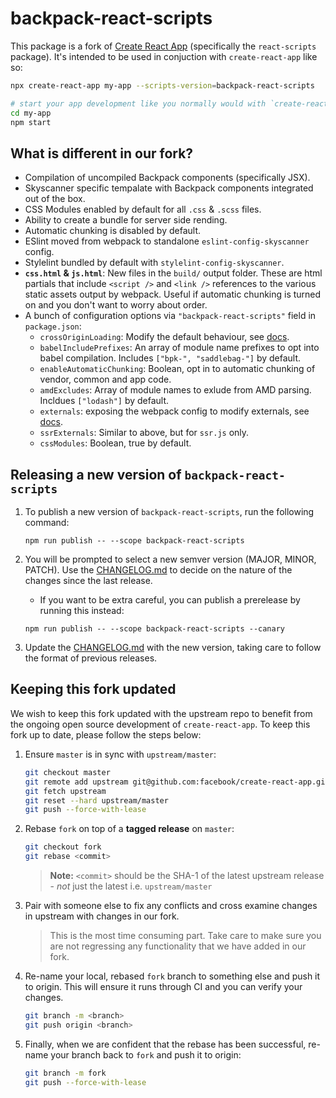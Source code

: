 # backpack-react-scripts

This package is a fork of [Create React App](https://github.com/facebookincubator/create-react-app) (specifically the
`react-scripts` package). It's intended to be used in conjuction with `create-react-app` like so:

```sh
npx create-react-app my-app --scripts-version=backpack-react-scripts

# start your app development like you normally would with `create-react-app`
cd my-app
npm start
```

## What is different in our fork?

- Compilation of uncompiled Backpack components (specifically JSX).
- Skyscanner specific tempalate with Backpack components integrated out of the box.
- CSS Modules enabled by default for all `.css` & `.scss` files.
- Ability to create a bundle for server side rending.
- Automatic chunking is disabled by default.
- ESlint moved from webpack to standalone `eslint-config-skyscanner` config.
- Stylelint bundled by default with `stylelint-config-skyscanner`.
- **`css.html` & `js.html`**: New files in the `build/` output folder. These are html partials that include `<script />` and `<link />` references to the various static assets output by webpack. Useful if automatic chunking is turned on and you don't want to worry about order.
- A bunch of configuration options via `"backpack-react-scripts"` field in `package.json`:
  - `crossOriginLoading`: Modify the default behaviour, see [docs](https://webpack.js.org/configuration/output/#output-crossoriginloading).
  - `babelIncludePrefixes`: An array of module name prefixes to opt into babel compilation. Includes `["bpk-", "saddlebag-"]` by default.
  - `enableAutomaticChunking`: Boolean, opt in to automatic chunking of vendor, common and app code.
  - `amdExcludes`: Array of module names to exlude from AMD parsing. Incldues `["lodash"]` by default.
  - `externals`: exposing the webpack config to modify externals, see [docs](https://webpack.js.org/configuration/externals/).
  - `ssrExternals`: Similar to above, but for `ssr.js` only.
  - `cssModules`: Boolean, true by default.

## Releasing a new version of `backpack-react-scripts`

1. To publish a new version of `backpack-react-scripts`, run the following command:

   ```
   npm run publish -- --scope backpack-react-scripts
   ```

1. You will be prompted to select a new semver version (MAJOR, MINOR, PATCH). Use the [CHANGELOG.md](./CHANGELOG.md) to decide on the nature of the changes since the last release.

   - If you want to be extra careful, you can publish a prerelease by running this instead:

   ```
   npm run publish -- --scope backpack-react-scripts --canary
   ```

1. Update the [CHANGELOG.md](./CHANGELOG.md) with the new version, taking care to follow the format of previous releases.

## Keeping this fork updated

We wish to keep this fork updated with the upstream repo to benefit from the ongoing open source development
of `create-react-app`. To keep this fork up to date, please follow the steps below:

1. Ensure `master` is in sync with `upstream/master`:

   ```sh
   git checkout master
   git remote add upstream git@github.com:facebook/create-react-app.git
   git fetch upstream
   git reset --hard upstream/master
   git push --force-with-lease
   ```

1. Rebase `fork` on top of a **tagged release** on `master`:

   ```sh
   git checkout fork
   git rebase <commit>
   ```

   > **Note:** `<commit>` should be the SHA-1 of the latest upstream release - _not_ just the latest i.e. `upstream/master`

1. Pair with someone else to fix any conflicts and cross examine changes in upstream with changes in our fork.

   > This is the most time consuming part. Take care to make sure you are not regressing any functionality that we have added in our fork.

1. Re-name your local, rebased `fork` branch to something else and push it to origin. This will ensure it runs through CI and you can verify your changes.

   ```sh
   git branch -m <branch>
   git push origin <branch>
   ```

1. Finally, when we are confident that the rebase has been successful, re-name your branch back to `fork` and push it to origin:

   ```sh
   git branch -m fork
   git push --force-with-lease
   ```

